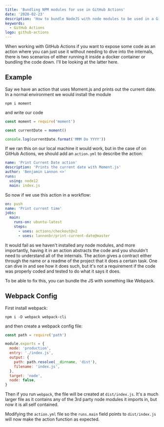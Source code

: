 ```yaml
---
title: 'Bundling NPM modules for use in GitHub Actions'
date: '2020-02-23'
description: 'How to bundle NodeJS with node modules to be used in a GitHub Action'
keywords:
  - GitHub Actions
logo: github-actions
---
```


When working with GitHub Actions if you want to expose some code as an action where you can just use it without needing to dive into the internals, there is two scenarios of either running it inside a docker container or bundling the code down. I'll be looking at the latter here.

## Example

Say we have an action that uses Moment.js and prints out the current date. In a normal environment we would install the module

```
npm i moment
```

and write our code

```js title=index.js
const moment = require('moment')

const currentDate = moment()

console.log(currentDate.format('MMM Do YYYY'))
```

If we ran this on our local machine it would work, but in the case of on GitHub Actions, we should add an `action.yml` to describe the action:

```yml title=action.yml
name: 'Print Current Date action'
description: 'Prints the current date with Moment.js'
author: 'Benjamin Lannon <>'
runs:
  using: node12
  main: index.js
```

So now if we use this action in a workflow:

```yml title=.github/workflows/main.yml
on: push
name: 'Print current time'
jobs:
  main:
    runs-on: ubuntu-latest
    steps:
      - uses: actions/checkout@v2
      - uses: lannonbr/print-current-date@master
```

It would fail as we haven't installed any node modules, and more importantly, having it in an action abstracts the code and you shouldn't need to understand all of the internals. The action gives a contract either through the name or a readme of the project that it does a certain task. One can dive in and see how it does such, but it's not a requirement if the code was properly coded and tested to do what it says it does.

To be able to fix this, you can bundle the JS with something like Webpack.

## Webpack Config

First install webpack:

```
npm i -D webpack webpack-cli
```

and then create a webpack config file:

```js title=webpack.config.js
const path = require('path')

module.exports = {
  mode: 'production',
  entry: './index.js',
  output: {
    path: path.resolve(__dirname, 'dist'),
    filename: 'index.js',
  },
  target: 'node',
  node: false,
}
```

Then if you run `webpack`, the file will be created at `dist/index.js`. It's a much larger file as it contains any of the 3rd party node modules it imports in, but now it is all self contained.

Modifying the `action.yml` file so the `runs.main` field points to `dist/index.js` will now make the action function as expected.
